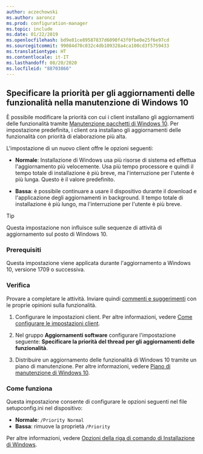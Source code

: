 ```yaml
---
author: aczechowski
ms.author: aaroncz
ms.prod: configuration-manager
ms.topic: include
ms.date: 01/22/2019
ms.openlocfilehash: bd9e81ce89587837d6090f43f0fbe0e25f6e97cd
ms.sourcegitcommit: 99084d70c032c4db109328a4ca100cd3f5759433
ms.translationtype: HT
ms.contentlocale: it-IT
ms.lasthandoff: 08/20/2020
ms.locfileid: "88703866"
---
```

## <a name="specify-priority-for-feature-updates-in-windows-10-servicing"></a><a name="bkmk_neo"></a> Specificare la priorità per gli aggiornamenti delle funzionalità nella manutenzione di Windows 10
<!--3734525-->

È possibile modificare la priorità con cui i client installano gli aggiornamenti delle funzionalità tramite [Manutenzione pacchetti di Windows 10](../../../../../osd/deploy-use/manage-windows-as-a-service.md). Per impostazione predefinita, i client ora installano gli aggiornamenti delle funzionalità con priorità di elaborazione più alta. 

L'impostazione di un nuovo client offre le opzioni seguenti: 

- **Normale**: Installazione di Windows usa più risorse di sistema ed effettua l'aggiornamento più velocemente. Usa più tempo processore e quindi il tempo totale di installazione è più breve, ma l'interruzione per l'utente è più lunga. Questo è il valore predefinito.  

- **Bassa**: è possibile continuare a usare il dispositivo durante il download e l'applicazione degli aggiornamenti in background. Il tempo totale di installazione è più lungo, ma l'interruzione per l'utente è più breve.  

<!-- - **Not configured**: Configuration Manager doesn't make changes to the thread priority property in the setupconfig.ini configuration file.   -->


> [!Tip]  
> Questa impostazione non influisce sulle sequenze di attività di aggiornamento sul posto di Windows 10.  


### <a name="prerequisites"></a>Prerequisiti

Questa impostazione viene applicata durante l'aggiornamento a Windows 10, versione 1709 o successiva.  


### <a name="try-it-out"></a>Verifica

Provare a completare le attività. Inviare quindi [commenti e suggerimenti](../../../../understand/find-help.md#product-feedback) con le proprie opinioni sulla funzionalità.

1. Configurare le impostazioni client. Per altre informazioni, vedere [Come configurare le impostazioni client](../../../../clients/deploy/configure-client-settings.md).  

2. Nel gruppo **Aggiornamenti software** configurare l'impostazione seguente: **Specificare la priorità del thread per gli aggiornamenti delle funzionalità**.  

3. Distribuire un aggiornamento delle funzionalità di Windows 10 tramite un piano di manutenzione. Per altre informazioni, vedere [Piano di manutenzione di Windows 10](../../../../../osd/deploy-use/manage-windows-as-a-service.md#BKMK_ServicingPlan).  


### <a name="how-it-works"></a>Come funziona

Questa impostazione consente di configurare le opzioni seguenti nel file setupconfig.ini nel dispositivo:

- **Normale**: `/Priority Normal`
- **Bassa**: rimuove la proprietà `/Priority`

Per altre informazioni, vedere [Opzioni della riga di comando di Installazione di Windows](/windows-hardware/manufacture/desktop/windows-setup-command-line-options).